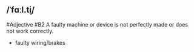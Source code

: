 ## /ˈfɑːl.t̬i/  
#Adjective
#B2
A faulty machine or device is not perfectly made or does not work correctly.

- faulty wiring/brakes
